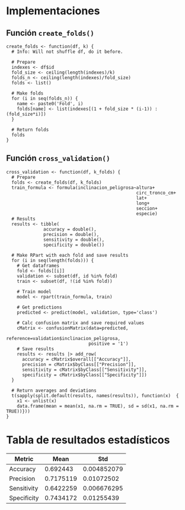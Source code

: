 # Implementaciones
## Función `create_folds()`
```R:
create_folds <- function(df, k) {
  # Info: Will not shuffle df, do it before.
  
  # Prepare
  indexes <- df$id
  fold_size <- ceiling(length(indexes)/k)
  folds_n <- ceiling(length(indexes)/fold_size)
  folds <- list()
  
  # Make folds
  for (i in seq(folds_n)) {
    name <- paste0('Fold', i) 
    folds[name] <- list(indexes[(1 + fold_size * (i-1)) : (fold_size*i)])
  }
  
  # Return folds
  folds
}
```

## Función `cross_validation()`
```R:
cross_validation <- function(df, k_folds) {
  # Prepare
  folds <- create_folds(df, k_folds)
  train_formula <- formula(inclinacion_peligrosa~altura+
                                                 circ_tronco_cm+
                                                 lat+
                                                 long+
                                                 seccion+
                                                 especie)
  # Results
  results <- tibble(
              accuracy = double(),
              precision = double(),
              sensitivity = double(),
              specificity = double())
  
  # Make RPart with each fold and save results
  for (i in seq(length(folds))) {
    # Get dataframes
    fold <- folds[[i]]
    validation <- subset(df, id %in% fold)
    train <- subset(df, !(id %in% fold))
    
    # Train model
    model <- rpart(train_formula, train)
    
    # Get predictions
    predicted <- predict(model, validation, type='class')
    
    # Calc confusion matrix and save required values
    cMatrix <- confusionMatrix(data=predicted,
                               reference=validation$inclinacion_peligrosa,
                               positive = '1')
    # Save results
    results <- results |> add_row(
      accuracy = cMatrix$overall[["Accuracy"]],
      precision = cMatrix$byClass[["Precision"]],
      sensitivity = cMatrix$byClass[["Sensitivity"]],
      specificity = cMatrix$byClass[["Specificity"]])
  }
  
  # Return averages and deviations
  t(sapply(split.default(results, names(results)), function(x)  {
    x1 <- unlist(x)
    data.frame(mean = mean(x1, na.rm = TRUE), sd = sd(x1, na.rm = TRUE))}))
}
```

# Tabla de resultados estadísticos

| Metric      | Mean      | Std         |
|-------------|-----------|-------------|
| Accuracy    | 0.692443  | 0.004852079 |
| Precision   | 0.7175119 | 0.01072502  |
| Sensitivity | 0.6422259 | 0.006676295 |
| Specificity | 0.7434172 | 0.01255439  |

